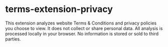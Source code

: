 # terms-extension-privacy
This extension analyzes website Terms &amp; Conditions and privacy policies you choose to view. It does not collect or share personal data. All analysis is processed locally in your browser. No information is stored or sold to third parties.
